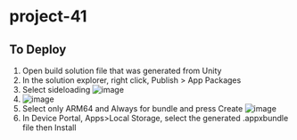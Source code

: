 # project-41

## To Deploy
1) Open build solution file that was generated from Unity
2) In the solution explorer, right click, Publish > App Packages
3) Select sideloading ![image](https://user-images.githubusercontent.com/52563454/127789465-10a35a51-b5da-4a62-935d-35b5e0e612cc.png)
4) ![image](https://user-images.githubusercontent.com/52563454/127789449-d3d79583-2180-4377-81a8-e2a3bd6b5ada.png)
5) Select only ARM64 and Always for bundle and press Create ![image](https://user-images.githubusercontent.com/52563454/127789568-7d63ac9b-e632-4b7d-8aab-f8c213310747.png)
6) In Device Portal, Apps>Local Storage, select the generated .appxbundle file then Install
